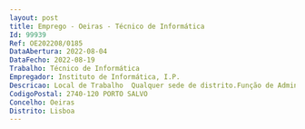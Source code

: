 ```yaml
--- 
layout: post
title: Emprego - Oeiras - Técnico de Informática
Id: 99939
Ref: OE202208/0185
DataAbertura: 2022-08-04
DataFecho: 2022-08-19
Trabalho: Técnico de Informática
Empregador: Instituto de Informática, I.P.
Descricao: Local de Trabalho  Qualquer sede de distrito.Função de Administrador de Sistemas Unix  Assegurar a manutenção e evolução dos sistemas Unix (Solaris e Linux)  Assegurar os SLAs definidos  Garantir a disponibilidade dos sistemas  Assegurar a segurança e integridade dos sistemas com implementação de regras de segurança  Manter a documentação dos sistemas, equipamentos e procedimentos atualizada  Colaborar na disponibilização de sistemas, projetos e atividades multidisciplinares  Manter os sistemas físicos e virtuais, com suporte, gestão em plataformas atualizadas, com redundância e com recuperação em caso de falhas  Procurar e aplicar as melhores soluções tecnológicas do fabricante, e, quando se justifique, de terceiros, com sustentabilidade, respeitando as melhores práticas ambientais, de modo a atingir resultados eficientes, poupanças energéticas e dos recursos bem como promover a centralização e agilidade das operações de administração dos sistemas suportados  Prosseguir com as melhores práticas dos fabricantes, com preocupação com a eficiência, racionalização de recursos e consolidação de sistemas e serviços. Otimizar recursos tenológicos. Reforçar os processos de transformação digital. Disponibilizar recursos de infraestruturas e de servidores que se traduzem na disponibilização dos serviços ao cidadão, nos atendimentos e na internet.
CodigoPostal: 2740-120 PORTO SALVO
Concelho: Oeiras
Distrito: Lisboa
--- 
```

